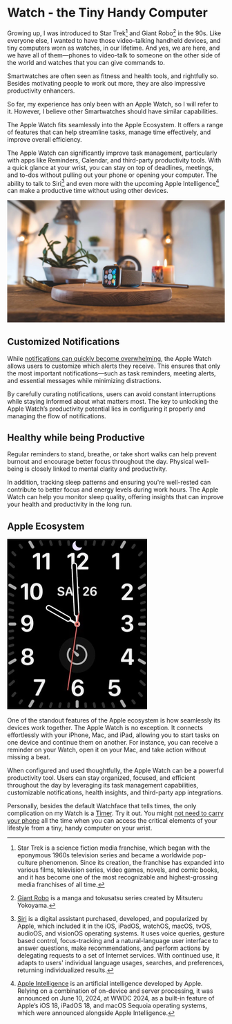 # Watch - the Tiny Handy Computer

Growing up, I was introduced to Star Trek[^StarTrek] and Giant Robo[^GiantRobo] in the 90s. Like everyone else, I wanted to have those video-talking handheld devices, and tiny computers worn as watches, in our lifetime. And yes, we are here, and we have all of them—phones to video-talk to someone on the other side of the world and watches that you can give commands to.

Smartwatches are often seen as fitness and health tools, and rightfully so. Besides motivating people to work out more, they are also impressive productivity enhancers. 

So far, my experience has only been with an Apple Watch, so I will refer to it. However, I believe other Smartwatches should have similar capabilities.

The Apple Watch fits seamlessly into the Apple Ecosystem. It offers a range of features that can help streamline tasks, manage time effectively, and improve overall efficiency.

The Apple Watch can significantly improve task management, particularly with apps like Reminders, Calendar, and third-party productivity tools. With a quick glance at your wrist, you can stay on top of deadlines, meetings, and to-dos without pulling out your phone or opening your computer. The ability to talk to Siri[^Siri] and even more with the upcoming Apple Intelligence[^AppleIntelligence] can make a productive time without using other devices.

<img class="large" src="/static/2024/apple-watch-ai-generated-2024-10-27.webp" alt="Apple Watch in a Scandinivian Setting">

## Customized Notifications

While [notifications can quickly become overwhelming](/2014/missing-step-productivity-activities-stop-notifications/), the Apple Watch allows users to customize which alerts they receive. This ensures that only the most important notifications—such as task reminders, meeting alerts, and essential messages while minimizing distractions.

By carefully curating notifications, users can avoid constant interruptions while staying informed about what matters most. The key to unlocking the Apple Watch’s productivity potential lies in configuring it properly and managing the flow of notifications.

## Healthy while being Productive

Regular reminders to stand, breathe, or take short walks can help prevent burnout and encourage better focus throughout the day. Physical well-being is closely linked to mental clarity and productivity.

In addition, tracking sleep patterns and ensuring you're well-rested can contribute to better focus and energy levels during work hours. The Apple Watch can help you monitor sleep quality, offering insights that can improve your health and productivity in the long run.

## Apple Ecosystem

<img class="small right" src="/static/2024/apple-watchface-2024.webp" alt="Apple Watch Face">

One of the standout features of the Apple ecosystem is how seamlessly its devices work together. The Apple Watch is no exception. It connects effortlessly with your iPhone, Mac, and iPad, allowing you to start tasks on one device and continue them on another. For instance, you can receive a reminder on your Watch, open it on your Mac, and take action without missing a beat.

When configured and used thoughtfully, the Apple Watch can be a powerful productivity tool. Users can stay organized, focused, and efficient throughout the day by leveraging its task management capabilities, customizable notifications, health insights, and third-party app integrations.

Personally, besides the default Watchface that tells times, the only complication on my Watch is a [Timer](/2023/timer/). Try it out. You might [not need to carry your phone](/2024/phone/) all the time when you can access the critical elements of your lifestyle from a tiny, handy computer on your wrist.

[^StarTrek]: Star Trek is a science fiction media franchise, which began with the eponymous 1960s television series and became a worldwide pop-culture phenomenon. Since its creation, the franchise has expanded into various films, television series, video games, novels, and comic books, and it has become one of the most recognizable and highest-grossing media franchises of all time.

[^GiantRobo]: [Giant Robo](https://en.wikipedia.org/wiki/Giant_Robo_%28TV_series%29) is a manga and tokusatsu series created by Mitsuteru Yokoyama.

[^Siri]: [Siri](https://en.wikipedia.org/wiki/Siri) is a digital assistant purchased, developed, and popularized by Apple, which included it in the iOS, iPadOS, watchOS, macOS, tvOS, audioOS, and visionOS operating systems. It uses voice queries, gesture based control, focus-tracking and a natural-language user interface to answer questions, make recommendations, and perform actions by delegating requests to a set of Internet services. With continued use, it adapts to users' individual language usages, searches, and preferences, returning individualized results.

[^AppleIntelligence]: [Apple Intelligence](https://en.wikipedia.org/wiki/Apple_Intelligence) is an artificial intelligence developed by Apple. Relying on a combination of on-device and server processing, it was announced on June 10, 2024, at WWDC 2024, as a built-in feature of Apple’s iOS 18, iPadOS 18, and macOS Sequoia operating systems, which were announced alongside Apple Intelligence.
